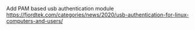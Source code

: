 Add PAM based usb authentication module 
https://fjordtek.com/categories/news/2020/usb-authentication-for-linux-computers-and-users/
